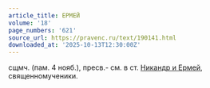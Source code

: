 ```yaml
---
article_title: ЕРМЕЙ
volume: '18'
page_numbers: '621'
source_url: https://pravenc.ru/text/190141.html
downloaded_at: '2025-10-13T12:30:00Z'
---
```


сщмч. (пам. 4 нояб.), пресв.- см. в ст. [Никандр и Ермей](<https://pravenc.ru/text/Никандр и Ермей.html>), священномученики.
